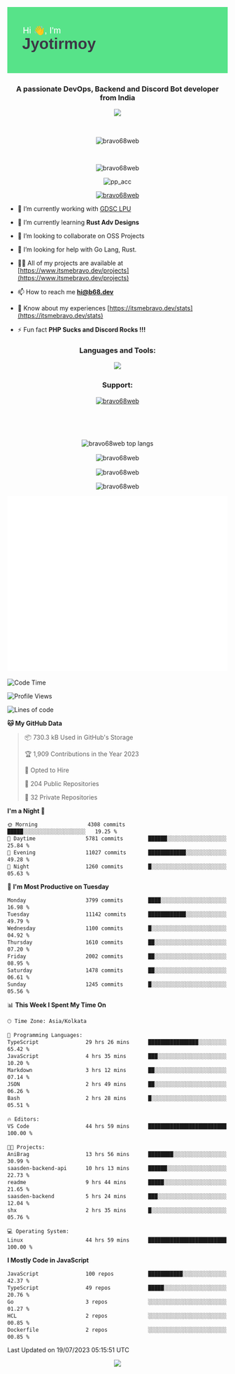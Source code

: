 <p align="center"><img src="header.png"></p>
<h3 align="center">A passionate DevOps, Backend and Discord Bot developer from India</h3>

<p align="center"><a href="https://discord.com/users/457039372009865226"><img src="https://lanyard-profile-readme.vercel.app/api/457039372009865226"></a></p>
                           
<br>
<p align="center"> <img src="https://komarev.com/ghpvc/?username=bravo68web&label=Profile%20views&color=0e75b6&style=flat" alt="bravo68web" /> </p>
<br>


<p align="center"><img src="https://github-profile-trophy.vercel.app/?username=bravo68web&theme=discord&column=3&row=2" alt="bravo68web" /> </p>
<p align="center"><img src="https://osu-embed.b68dev.xyz/pp_acc" alt="pp_acc" /> </p>

<p align="center"> <a href="https://twitter.com/bravo68web" target="blank"><img src="https://img.shields.io/twitter/follow/bravo68web?logo=twitter&style=for-the-badge" alt="bravo68web" /></a> </p>

- 🔭 I’m currently working with [GDSC LPU](https://gdsclpu.live/)

- 🌱 I’m currently learning **Rust Adv Designs**

- 👯 I’m looking to collaborate on OSS Projects

- 🤝 I’m looking for help with Go Lang, Rust.

- 👨‍💻 All of my projects are available at [https://www.itsmebravo.dev/projects](https://www.itsmebravo.dev/projects)

<!-- - 💬 Ask me about **DF Techs** -->

- 📫 How to reach me **hi@b68.dev**

- 📄 Know about my experiences [https://itsmebravo.dev/stats](https://itsmebravo.dev/stats)

- ⚡ Fun fact **PHP Sucks and Discord Rocks !!!**

<h3 align="center">Languages and Tools:</h3>
<p align="center"> 
<img src="https://skillicons.dev/icons?i=aws,bash,c,cs,cpp,cloudflare,css,dart,devto,discord,bots,docker,electron,ember,emotion,express,fastapi,figma,firebase,flask,gcp,git,github,githubactions,go,gitlab,graphql,heroku,html,ai,ipfs,js,jest,linux,md,mastodon,mongodb,neovim,netlify,nextjs,nginx,nodejs,postgres,postman,powershell,py,react,redis,regex,replit,rocket,rust,sqlite,mysql,stackoverflow,styledcomponents,supabase,sentry,solidity,svg,tailwind,tauri,twitter,ts,unity,v,vercel,vim,vite,wasm,webpack,workers&perline=8&theme=dark" />
</p>

<h3 align="center">Support:</h3>
<p align="center"><a href="https://www.buymeacoffee.com/bravo68web"> <img align="center" src="https://cdn.buymeacoffee.com/buttons/v2/default-yellow.png" height="50" width="210" alt="bravo68web" /></a></p><br><br>
<br>

<p align="center"> <img align="center" src="https://github-readme-stats-sync.vercel.app/api/top-langs?username=bravo68web&count_private=true&show_icons=true&theme=radical&border_radius=10&&langs_count=10&layout=compact" alt="bravo68web top langs" /></p>

<p align="center"> <img align="center" src="https://github-readme-stats-sync.vercel.app/api?username=bravo68web&count_private=true&show_icons=true&theme=radical&border_radius=10" alt="bravo68web" /></p>

<p align="center"> <img align="center" src="https://github-readme-streak-stats.herokuapp.com?user=bravo68web&theme=dracula&hide_border=true" alt="bravo68web" /></p>

<p align="center"> <img align="center" src="https://github-readme-stats-sync.vercel.app/api/wakatime?username=bravo68web&count_private=true&show_icons=true&theme=aura_dark&border_radius=10&&langs_count=10&layout=compact" alt="bravo68web" /></p>

<p align="center"><img src="https://raw.githubusercontent.com/BRAVO68WEB/BRAVO68WEB/master/github-metrics.svg"></p>

<!--START_SECTION:waka-->
![Code Time](http://img.shields.io/badge/Code%20Time-5%2C149%20hrs%2015%20mins-blue)

![Profile Views](http://img.shields.io/badge/Profile%20Views-32-blue)

![Lines of code](https://img.shields.io/badge/From%20Hello%20World%20I%27ve%20Written-62.9%20million%20lines%20of%20code-blue)

**🐱 My GitHub Data** 

> 📦 730.3 kB Used in GitHub's Storage 
 > 
> 🏆 1,909 Contributions in the Year 2023
 > 
> 💼 Opted to Hire
 > 
> 📜 204 Public Repositories 
 > 
> 🔑 32 Private Repositories 
 > 
**I'm a Night 🦉** 

```text
🌞 Morning                4308 commits        █████░░░░░░░░░░░░░░░░░░░░   19.25 % 
🌆 Daytime                5781 commits        ██████░░░░░░░░░░░░░░░░░░░   25.84 % 
🌃 Evening                11027 commits       ████████████░░░░░░░░░░░░░   49.28 % 
🌙 Night                  1260 commits        █░░░░░░░░░░░░░░░░░░░░░░░░   05.63 % 
```
📅 **I'm Most Productive on Tuesday** 

```text
Monday                   3799 commits        ████░░░░░░░░░░░░░░░░░░░░░   16.98 % 
Tuesday                  11142 commits       ████████████░░░░░░░░░░░░░   49.79 % 
Wednesday                1100 commits        █░░░░░░░░░░░░░░░░░░░░░░░░   04.92 % 
Thursday                 1610 commits        ██░░░░░░░░░░░░░░░░░░░░░░░   07.20 % 
Friday                   2002 commits        ██░░░░░░░░░░░░░░░░░░░░░░░   08.95 % 
Saturday                 1478 commits        ██░░░░░░░░░░░░░░░░░░░░░░░   06.61 % 
Sunday                   1245 commits        █░░░░░░░░░░░░░░░░░░░░░░░░   05.56 % 
```


📊 **This Week I Spent My Time On** 

```text
🕑︎ Time Zone: Asia/Kolkata

💬 Programming Languages: 
TypeScript               29 hrs 26 mins      ████████████████░░░░░░░░░   65.42 % 
JavaScript               4 hrs 35 mins       ███░░░░░░░░░░░░░░░░░░░░░░   10.20 % 
Markdown                 3 hrs 12 mins       ██░░░░░░░░░░░░░░░░░░░░░░░   07.14 % 
JSON                     2 hrs 49 mins       ██░░░░░░░░░░░░░░░░░░░░░░░   06.26 % 
Bash                     2 hrs 28 mins       █░░░░░░░░░░░░░░░░░░░░░░░░   05.51 % 

🔥 Editors: 
VS Code                  44 hrs 59 mins      █████████████████████████   100.00 % 

🐱‍💻 Projects: 
AniBrag                  13 hrs 56 mins      ████████░░░░░░░░░░░░░░░░░   30.99 % 
saasden-backend-api      10 hrs 13 mins      ██████░░░░░░░░░░░░░░░░░░░   22.73 % 
readme                   9 hrs 44 mins       █████░░░░░░░░░░░░░░░░░░░░   21.65 % 
saasden-backend          5 hrs 24 mins       ███░░░░░░░░░░░░░░░░░░░░░░   12.04 % 
shx                      2 hrs 35 mins       █░░░░░░░░░░░░░░░░░░░░░░░░   05.76 % 

💻 Operating System: 
Linux                    44 hrs 59 mins      █████████████████████████   100.00 % 
```

**I Mostly Code in JavaScript** 

```text
JavaScript               100 repos           ███████████░░░░░░░░░░░░░░   42.37 % 
TypeScript               49 repos            █████░░░░░░░░░░░░░░░░░░░░   20.76 % 
Go                       3 repos             ░░░░░░░░░░░░░░░░░░░░░░░░░   01.27 % 
HCL                      2 repos             ░░░░░░░░░░░░░░░░░░░░░░░░░   00.85 % 
Dockerfile               2 repos             ░░░░░░░░░░░░░░░░░░░░░░░░░   00.85 % 
```




 Last Updated on 19/07/2023 05:15:51 UTC
<!--END_SECTION:waka-->

<p align="center"><img src="https://bravo68web.me/images/header_.png"></p>

